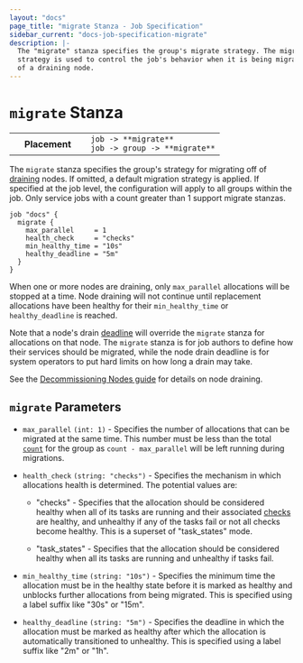 ```yaml
---
layout: "docs"
page_title: "migrate Stanza - Job Specification"
sidebar_current: "docs-job-specification-migrate"
description: |-
  The "migrate" stanza specifies the group's migrate strategy. The migrate
  strategy is used to control the job's behavior when it is being migrated off
  of a draining node.
---
```


# `migrate` Stanza

<table class="table table-bordered table-striped">
  <tr>
    <th width="120">Placement</th>
    <td>
      <code>job -> **migrate**</code>
      <br>
      <code>job -> group -> **migrate**</code>
    </td>
  </tr>
</table>

The `migrate` stanza specifies the group's strategy for migrating off of
[draining][drain] nodes. If omitted, a default migration strategy is applied.
If specified at the job level, the configuration will apply to all groups
within the job. Only service jobs with a count greater than 1 support migrate
stanzas.

```hcl
job "docs" {
  migrate {
    max_parallel     = 1
    health_check     = "checks"
    min_healthy_time = "10s"
    healthy_deadline = "5m"
  }
}
```

When one or more nodes are draining, only `max_parallel` allocations will be
stopped at a time. Node draining will not continue until replacement
allocations have been healthy for their `min_healthy_time` or
`healthy_deadline` is reached.

Note that a node's drain [deadline][deadline] will override the `migrate`
stanza for allocations on that node. The `migrate` stanza is for job authors to
define how their services should be migrated, while the node drain deadline is
for system operators to put hard limits on how long a drain may take.

See the [Decommissioning Nodes guide](/guides/node-draining.html) for details
on node draining.

## `migrate` Parameters

- `max_parallel` `(int: 1)` - Specifies the number of allocations that can be
  migrated at the same time. This number must be less than the total
  [`count`][count] for the group as `count - max_parallel` will be left running
  during migrations.

- `health_check` `(string: "checks")` - Specifies the mechanism in which
  allocations health is determined. The potential values are:

  - "checks" - Specifies that the allocation should be considered healthy when
    all of its tasks are running and their associated [checks][checks] are
    healthy, and unhealthy if any of the tasks fail or not all checks become
    healthy.  This is a superset of "task_states" mode.

  - "task_states" - Specifies that the allocation should be considered healthy when
    all its tasks are running and unhealthy if tasks fail.

- `min_healthy_time` `(string: "10s")` - Specifies the minimum time the
  allocation must be in the healthy state before it is marked as healthy and
  unblocks further allocations from being migrated. This is specified using a
  label suffix like "30s" or "15m".

- `healthy_deadline` `(string: "5m")` - Specifies the deadline in which the
  allocation must be marked as healthy after which the allocation is
  automatically transitioned to unhealthy. This is specified using a label
  suffix like "2m" or "1h".


[checks]: /docs/job-specification/service.html#check-parameters
[count]: /docs/job-specification/group.html#count
[drain]: /docs/commands/node/drain.html
[deadline]: /docs/commands/node/drain.html#deadline

